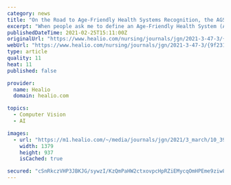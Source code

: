 ```yaml
---
category: news
title: "On the Road to Age-Friendly Health Systems Recognition, the AGS Celebrates Some Major Milestones"
excerpt: "When people ask me to define an Age-Friendly Health System (AFHS), I like to walk them through two alternate scenarios that begin like this: Mr. M., an older Veteran, is admitted to a nursing home with Huntington's disease,"
publishedDateTime: 2021-02-25T15:11:00Z
originalUrl: "https://www.healio.com/nursing/journals/jgn/2021-3-47-3/{9f2318dc-038f-4032-826c-c196c817496f}/on-the-road-to-age-friendly-health-systems-recognition-the-ags-celebrates-some-major-milestones"
webUrl: "https://www.healio.com/nursing/journals/jgn/2021-3-47-3/{9f2318dc-038f-4032-826c-c196c817496f}/on-the-road-to-age-friendly-health-systems-recognition-the-ags-celebrates-some-major-milestones"
type: article
quality: 11
heat: 11
published: false

provider:
  name: Healio
  domain: healio.com

topics:
  - Computer Vision
  - AI

images:
  - url: "https://m1.healio.com/~/media/journals/jgn/2021/3_march/10_3928_00989134_20210210_02/fig1.jpg"
    width: 1379
    height: 937
    isCached: true

secured: "cSnRkczVHP3JBKJG/sywzI/KzQmPaHW2ctxovpcHpRZiEMycqOmHPEme9ziw8NVFjgIiPUsgql2JVpgdplaAtd4s5VHce99ypbWVZWe1k8djIvKHhYeMiEIiV4VFBXJIOw8zjRWUMRCxvGDiAE/VlzdC/hQsHmma0avKCxVYPhSu4y6miRu5vmEfvLF1WTi51YI6O0iy911fFKtbd3i6TSRtC056Iak3JLhw9nOg1QljF494UJScZWtgQtR+258iOeRHpn9PTSPwNLAD3P6+ngAwm3gm3JHKP3/adNQTiJkPHaf9WRK/rX67Jr5YnuXHgBuXUX4fhcRmPAjHvpXpdCos6zA5oKHD4JHdTdf/0+s=;NFzJ9hX+mCzwZR70+HKpGQ=="
---
```


